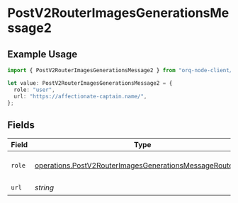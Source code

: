 # PostV2RouterImagesGenerationsMessage2

## Example Usage

```typescript
import { PostV2RouterImagesGenerationsMessage2 } from "orq-node-client/models/operations";

let value: PostV2RouterImagesGenerationsMessage2 = {
  role: "user",
  url: "https://affectionate-captain.name/",
};
```

## Fields

| Field                                                                                                                                  | Type                                                                                                                                   | Required                                                                                                                               | Description                                                                                                                            |
| -------------------------------------------------------------------------------------------------------------------------------------- | -------------------------------------------------------------------------------------------------------------------------------------- | -------------------------------------------------------------------------------------------------------------------------------------- | -------------------------------------------------------------------------------------------------------------------------------------- |
| `role`                                                                                                                                 | [operations.PostV2RouterImagesGenerationsMessageRouterRole](../../models/operations/postv2routerimagesgenerationsmessagerouterrole.md) | :heavy_check_mark:                                                                                                                     | The role of the prompt message                                                                                                         |
| `url`                                                                                                                                  | *string*                                                                                                                               | :heavy_check_mark:                                                                                                                     | N/A                                                                                                                                    |